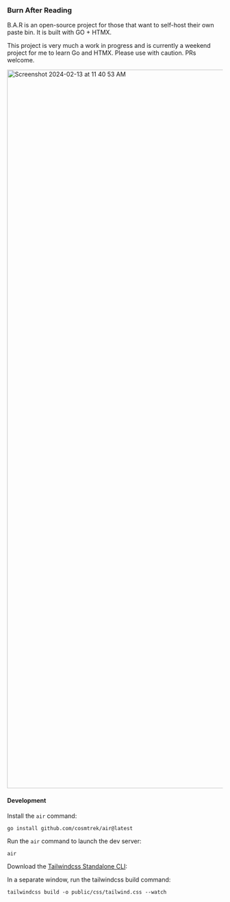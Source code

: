 ### Burn After Reading

B.A.R is an open-source project for those that want to self-host their own paste bin. It is built with GO + HTMX.

This project is very much a work in progress and is currently a weekend project for me to learn Go and HTMX. Please use with caution. PRs welcome.

<img width="1680" alt="Screenshot 2024-02-13 at 11 40 53 AM" src="https://github.com/aliyeysides/bar/assets/3051125/3e548334-7093-4650-8f91-3db435ae2ea7">

#### Development

Install the `air` command:
```
go install github.com/cosmtrek/air@latest
```

Run the `air` command to launch the dev server:
```
air
```

Download the [Tailwindcss Standalone CLI](https://tailwindcss.com/blog/standalone-cli):

In a separate window, run the tailwindcss build command:
```
tailwindcss build -o public/css/tailwind.css --watch
```
